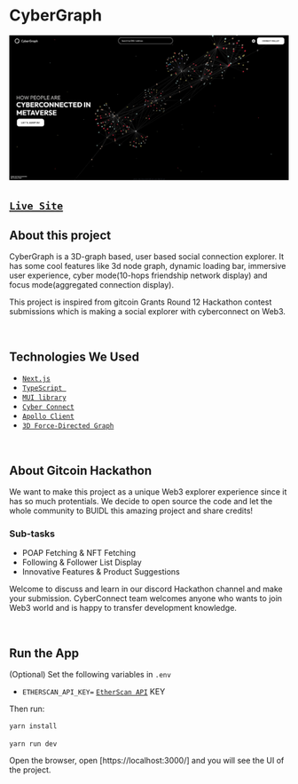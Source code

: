 # CyberGraph

![`CyberGraph`](/public/CyberGraph-screenshot.jpg)

<!-- <img align="center" width="900" height="500" src="./public/CyberGraph-screenshot.jpg"> -->

## [`Live Site`]()

## About this project

CyberGraph is a 3D-graph based, user based social connection explorer. It has some cool features like 3d node graph, dynamic loading bar, immersive user experience, cyber mode(10-hops friendship network display) and focus mode(aggregated connection display).

This project is inspired from gitcoin Grants Round 12 Hackathon contest submissions which is making a social explorer with cyberconnect on Web3.

<br>

## Technologies We Used

-   [`Next.js`](https://nextjs.org/)
    <br>
-   [`TypeScript `](https://www.typescriptlang.org/)
    <br>
-   [`MUI library`](https://mui.com/)
    <br>
-   [`Cyber Connect`](https://docs.cyberconnect.me/)
    <br>
-   [`Apollo Client`](https://www.apollographql.com/docs/)
    <br>
-   [`3D Force-Directed Graph`](https://github.com/vasturiano/3d-force-graph)

<br>

## About Gitcoin Hackathon

We want to make this project as a unique Web3 explorer experience since it has so much protentials. We decide to open source the code and let the whole community to BUIDL this amazing project and share credits!

### Sub-tasks

-   POAP Fetching & NFT Fetching
-   Following & Follower List Display
-   Innovative Features & Product Suggestions

Welcome to discuss and learn in our discord Hackathon channel and make your submission. CyberConnect team welcomes anyone who wants to join Web3 world and is happy to transfer development knowledge.

<br>

## Run the App

(Optional) Set the following variables in `.env`

-   `ETHERSCAN_API_KEY=` [`EtherScan API`](https://etherscan.io/apis) KEY

Then run:

```
yarn install

yarn run dev
```

Open the browser, open [https://localhost:3000/] and you will see the UI of the project.
